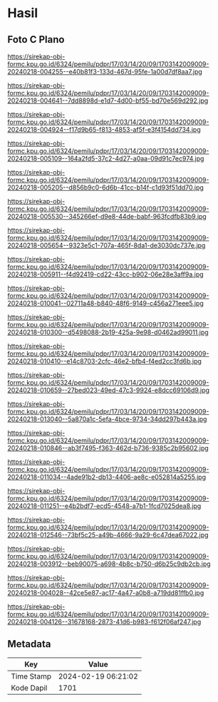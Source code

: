 # Hasil

## Foto C Plano

https://sirekap-obj-formc.kpu.go.id/6324/pemilu/pdpr/17/03/14/20/09/1703142009009-20240218-004255--e40b81f3-133d-467d-95fe-1a00d7df8aa7.jpg

https://sirekap-obj-formc.kpu.go.id/6324/pemilu/pdpr/17/03/14/20/09/1703142009009-20240218-004641--7dd8898d-e1d7-4d00-bf55-bd70e569d292.jpg

https://sirekap-obj-formc.kpu.go.id/6324/pemilu/pdpr/17/03/14/20/09/1703142009009-20240218-004924--f17d9b65-f813-4853-af5f-e3f4154dd734.jpg

https://sirekap-obj-formc.kpu.go.id/6324/pemilu/pdpr/17/03/14/20/09/1703142009009-20240218-005109--164a2fd5-37c2-4d27-a0aa-09d91c7ec974.jpg

https://sirekap-obj-formc.kpu.go.id/6324/pemilu/pdpr/17/03/14/20/09/1703142009009-20240218-005205--d856b9c0-6d6b-41cc-b14f-c1d93f51dd70.jpg

https://sirekap-obj-formc.kpu.go.id/6324/pemilu/pdpr/17/03/14/20/09/1703142009009-20240218-005530--345266ef-d9e8-44de-babf-963fcdfb83b9.jpg

https://sirekap-obj-formc.kpu.go.id/6324/pemilu/pdpr/17/03/14/20/09/1703142009009-20240218-005654--9323e5c1-707a-465f-8da1-de3030dc737e.jpg

https://sirekap-obj-formc.kpu.go.id/6324/pemilu/pdpr/17/03/14/20/09/1703142009009-20240218-005911--f4d92419-cd22-43cc-b902-06e28e3aff9a.jpg

https://sirekap-obj-formc.kpu.go.id/6324/pemilu/pdpr/17/03/14/20/09/1703142009009-20240218-010041--02711a48-b840-48f6-9149-c456a271eee5.jpg

https://sirekap-obj-formc.kpu.go.id/6324/pemilu/pdpr/17/03/14/20/09/1703142009009-20240218-010300--d5498088-2b19-425a-9e98-d0462ad99011.jpg

https://sirekap-obj-formc.kpu.go.id/6324/pemilu/pdpr/17/03/14/20/09/1703142009009-20240218-010410--e14c8703-2cfc-46e2-bfb4-f4ed2cc3fd6b.jpg

https://sirekap-obj-formc.kpu.go.id/6324/pemilu/pdpr/17/03/14/20/09/1703142009009-20240218-010659--27bed023-49ed-47c3-9924-e8dcc69106d9.jpg

https://sirekap-obj-formc.kpu.go.id/6324/pemilu/pdpr/17/03/14/20/09/1703142009009-20240218-013040--5a870a1c-5efa-4bce-9734-34dd297b443a.jpg

https://sirekap-obj-formc.kpu.go.id/6324/pemilu/pdpr/17/03/14/20/09/1703142009009-20240218-010846--ab3f7495-f363-462d-b736-9385c2b95602.jpg

https://sirekap-obj-formc.kpu.go.id/6324/pemilu/pdpr/17/03/14/20/09/1703142009009-20240218-011034--4ade91b2-db13-4406-ae8c-e052814a5255.jpg

https://sirekap-obj-formc.kpu.go.id/6324/pemilu/pdpr/17/03/14/20/09/1703142009009-20240218-011251--e4b2bdf7-ecd5-4548-a7b1-1fcd7025dea8.jpg

https://sirekap-obj-formc.kpu.go.id/6324/pemilu/pdpr/17/03/14/20/09/1703142009009-20240218-012546--73bf5c25-a49b-4666-9a29-6c47dea67022.jpg

https://sirekap-obj-formc.kpu.go.id/6324/pemilu/pdpr/17/03/14/20/09/1703142009009-20240218-003912--beb90075-a698-4b8c-b750-d6b25c9db2cb.jpg

https://sirekap-obj-formc.kpu.go.id/6324/pemilu/pdpr/17/03/14/20/09/1703142009009-20240218-004028--42ce5e87-ac17-4a47-a0b8-a719dd81ffb0.jpg

https://sirekap-obj-formc.kpu.go.id/6324/pemilu/pdpr/17/03/14/20/09/1703142009009-20240218-004126--31678168-2873-41d6-b983-f612f06af247.jpg


## Metadata

| Key        | Value               |
| ---------- | ------------------- |
| Time Stamp | 2024-02-19 06:21:02 |
| Kode Dapil | 1701                |



